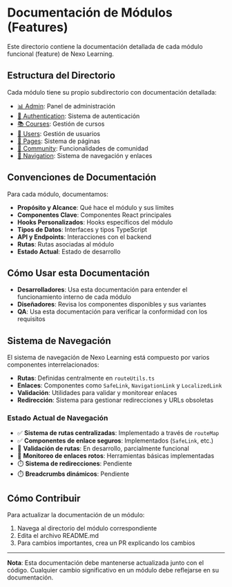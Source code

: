 
# Documentación de Módulos (Features)

Este directorio contiene la documentación detallada de cada módulo funcional (feature) de Nexo Learning.

## Estructura del Directorio

Cada módulo tiene su propio subdirectorio con documentación detallada:

- [📊 Admin](admin/README.md): Panel de administración
- [🔐 Authentication](authentication/README.md): Sistema de autenticación
- [📚 Courses](courses/README.md): Gestión de cursos
- [👥 Users](users/README.md): Gestión de usuarios
- [📃 Pages](pages/README.md): Sistema de páginas
- [💬 Community](community/README.md): Funcionalidades de comunidad
- [🧭 Navigation](navigation/README.md): Sistema de navegación y enlaces

## Convenciones de Documentación

Para cada módulo, documentamos:

- **Propósito y Alcance**: Qué hace el módulo y sus límites
- **Componentes Clave**: Componentes React principales
- **Hooks Personalizados**: Hooks específicos del módulo
- **Tipos de Datos**: Interfaces y tipos TypeScript
- **API y Endpoints**: Interacciones con el backend
- **Rutas**: Rutas asociadas al módulo
- **Estado Actual**: Estado de desarrollo

## Cómo Usar esta Documentación

- **Desarrolladores**: Usa esta documentación para entender el funcionamiento interno de cada módulo
- **Diseñadores**: Revisa los componentes disponibles y sus variantes
- **QA**: Usa esta documentación para verificar la conformidad con los requisitos

## Sistema de Navegación

El sistema de navegación de Nexo Learning está compuesto por varios componentes interrelacionados:

- **Rutas**: Definidas centralmente en `routeUtils.ts`
- **Enlaces**: Componentes como `SafeLink`, `NavigationLink` y `LocalizedLink`
- **Validación**: Utilidades para validar y monitorear enlaces
- **Redirección**: Sistema para gestionar redirecciones y URLs obsoletas

### Estado Actual de Navegación

- ✅ **Sistema de rutas centralizadas**: Implementado a través de `routeMap`
- ✅ **Componentes de enlace seguros**: Implementados (`SafeLink`, etc.)
- 🚧 **Validación de rutas**: En desarrollo, parcialmente funcional
- 🚧 **Monitoreo de enlaces rotos**: Herramientas básicas implementadas
- ⏱️ **Sistema de redirecciones**: Pendiente
- ⏱️ **Breadcrumbs dinámicos**: Pendiente

## Cómo Contribuir

Para actualizar la documentación de un módulo:

1. Navega al directorio del módulo correspondiente
2. Edita el archivo README.md
3. Para cambios importantes, crea un PR explicando los cambios

---

**Nota**: Esta documentación debe mantenerse actualizada junto con el código. Cualquier cambio significativo en un módulo debe reflejarse en su documentación.

